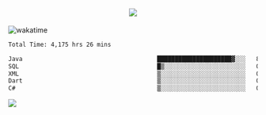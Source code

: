 <h1 align="center">
  <img src="https://readme-typing-svg.herokuapp.com/?font=Righteous&size=35&center=true&vCenter=true&width=500&height=70&duration=4000&lines=Hi!+%F0%9F%91%8B+I%27m+Ali%20Osman!;" />
</h1>


![wakatime](https://wakatime.com/share/@aliosmanoktar/3a8ffe71-6da4-4964-913b-2f09afbe53bf.svg?cache=none)
<!--START_SECTION:waka-->

```txt
Total Time: 4,175 hrs 26 mins

Java                                      █████████████████████▓░░░   86.67 %
SQL                                       █▒░░░░░░░░░░░░░░░░░░░░░░░   05.22 %
XML                                       ▒░░░░░░░░░░░░░░░░░░░░░░░░   01.68 %
Dart                                      ▒░░░░░░░░░░░░░░░░░░░░░░░░   01.66 %
C#                                        ▒░░░░░░░░░░░░░░░░░░░░░░░░   00.88 %
```

<!--END_SECTION:waka-->

<img src="https://profile-counter.glitch.me/aliosmanoktar/count.svg" />

